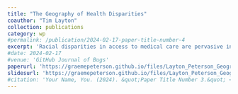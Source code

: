 ```yaml
---
title: "The Geography of Health Disparities"
coauthor: "Tim Layton"
collection: publications
category: wp
#permalink: /publication/2024-02-17-paper-title-number-4
excerpt: 'Racial disparities in access to medical care are pervasive in the United States. We combine a simple model of healthcare utilization with empirical methods for estimating causal place effects to study the role of geography in driving these disparities. First, we show that the national Black-white access disparity in a given year can be decomposed into person and place components. We present two such decompositions, one where we assume that place effects are homogeneous and one where we allow for race-specific place effects (place-by-race effects). We then estimate these two decompositions using Medicare claims data from 2008-2018 and a mover design that leverages beneficiary migration across areas to estimate causal place effects. When place effects are assumed to be homogeneous, place matters very little for disparities. However, when place effects can vary by race, place matters enormously. Crucially, this place-by-race component is driven almost entirely by the fact that Black and white beneficiaries face very different, largely uncorrelated place effects in a given area, not because of differences in geographic sorting by race. Using a series of empirical exercises, we demonstrate the importance of these different place effects for access to medical care and the potential of different classes of policies to close disparities. We also show that our results are not driven by differential noise in our Black place effect estimates and hold for various levels of geographic granularity. Ultimately, our results suggest that while place-based policies are unlikely to close access disparities, more-targeted place-by-race-based policies are a promising path toward improving racial equity in utilization of healthcare services.'
#date: 2024-02-17
#venue: 'GitHub Journal of Bugs'
paperurl: 'https://graemepeterson.github.io/files/Layton_Peterson_Geography_of_Disparities_05082025.pdf'
slidesurl: 'https://graemepeterson.github.io/files/Layton_Peterson_Geography_of_Disparities_Slides_05162025.pdf'
#citation: 'Your Name, You. (2024). &quot;Paper Title Number 3.&quot; <i>GitHub Journal of Bugs</i>. 1(3).'
---
```

